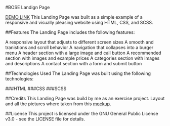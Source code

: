 #BOSE Landign Page

[DEMO LINK](https://Zibi95.github.io/layout_miami/)
This Landing Page was built as a simple example of a responsive and visually pleasing website using HTML, CSS, and SCSS.

##Features
The Landing Page includes the following features:

A responsive layout that adjusts to different screen sizes
A smooth and tranistions and scroll behavior
A navigation that collapses into a burger menu
A header section with a large image and call button
A recommended section with images and example prices
A categories section with images and descriptions
A contact section with a form and submit button

##Technologies Used
The Landing Page was built using the following technologies:

###HTML
###CSS
###SCSS

##Credits
This Landing Page was build by me as an exercise project. Layout and all the pictures where taken from this [mockup](https://www.figma.com/file/OMjQNb3hg1LKMV4OwyQ3Ao/BOSE?node-id=26%3A180&t=9H4ka3nbyNmCZAcR-0).

##License
This project is licensed under the GNU General Public License v3.0 - see the LICENSE file for details.
